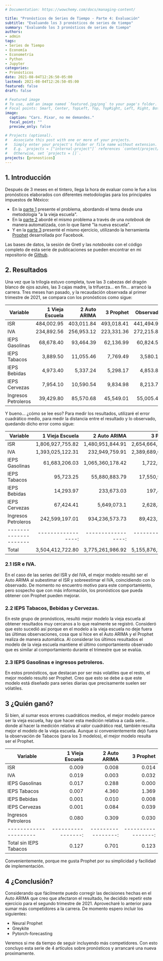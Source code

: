 ```yaml
---
# Documentation: https://wowchemy.com/docs/managing-content/

title: "Pronósticos de Series de Tiempo - Parte 4: Evaluación"
subtitle: "Evaluando los 3 pronósticos de series de tiempo"
summary: "Evaluando los 3 pronósticos de series de tiempo"
authors: 
- admin
tags: 
- Series de Tiempo
- Economía
- Econometría
- Python
- Jupyter
categories: 
- Pronósticos
date: 2021-08-04T12:26:50-05:00
lastmod: 2021-08-04T12:26:50-05:00
featured: false
draft: false

# Featured image
# To use, add an image named `featured.jpg/png` to your page's folder.
# Focal points: Smart, Center, TopLeft, Top, TopRight, Left, Right, BottomLeft, Bottom, BottomRight.
image:
  caption: "Cars. Pixar, no me demandes."
  focal_point: ""
  preview_only: false

# Projects (optional).
#   Associate this post with one or more of your projects.
#   Simply enter your project's folder or file name without extension.
#   E.g. `projects = ["internal-project"]` references `content/project/deep-learning/index.md`.
#   Otherwise, set `projects = []`.
projects: [pronosticos]
---
```


## 1. Introducción

Después de 3 meses en el tintero, llega la hora de evaluar como le fue a los pronósticos elaborados con diferentes metodologías para los principales impuestos de México:
* En la [parte 1](https://gonzalezhomar.netlify.app/post/pronostico_1_manual/) presente el problema, abordando el tema desde una metodología "a la vieja escuela". 
* En la [parte 2](https://gonzalezhomar.netlify.app/post/pronostico_2_autoarima/) abordé el mismo problema a través de una *notebook* de manera automatizada, con lo que llamé "la nueva escuela". 
* Y en la [parte 3](https://gonzalezhomar.netlify.app/post/pronostico_3_prophet/) presenté el mismo ejercicio, utilizando la herramienta [Prophet](https://facebook.github.io/prophet/) desarrollada por Facebook.

Las bases de datos, la sesión de Gretl y las *notebooks* con el código completo de esta serie de publicaciones se pueden encontrar en mi repositorio de [Github](https://github.com/gonzalezhomar/articulos_pronosticos).

## 2. Resultados

Una vez que la trílogía estuvo completa, tuve las 3 cabezas del dragón blanco de ojos azules, las 3 cajas madre, la trifuerza... en fin... arrancó la carrera. Tres meses han pasado, y la recaudación observada al primer trimestre de 2021, se compara con los pronósticos como sigue:
  
| Variable             | 1 Vieja Escuela| 2 Auto ARIMA   | 3 Prophet      |  Observado   |
|--------------------- |---------------:|---------------:|---------------:|-------------:|
| ISR                  | 484,002.95     | 403,011.84     | 493,018.41     |   441,494.98 |
| IVA                  | 234,892.56     | 256,953.12     | 223,331.36     |   272,215.81 |
| IEPS Gasolinas       | 68,678.40      | 93,464.39      | 62,136.99      |    60,824.53 |
| IEPS Tabacos         | 3,889.50       | 11,055.46      | 7,769.49       |     3,580.11 |
| IEPS Bebidas         | 4,973.40       | 5,337.24       | 5,298.17       |     4,853.84 |
| IEPS Cervezas        | 7,954.10       | 10,590.54      | 9,834.98       |     8,213.76 |
| Ingresos Petroleros  | 39,429.80      | 85,570.68      | 45,549.01      |    55,005.40 |

Y bueno... ¿cómo se lee eso? Para medir los resultados, utilizaré el error cuadrático medio, para medir la distancia entre el resultado y lo observado, quedando dicho error como sigue:

| Variable             | 1 Vieja Escuela  | 2 Auto ARIMA     | 3 Prophet        |
|--------------------- |-----------------:|-----------------:|-----------------:|
| ISR                  |  1,806,927,755.82| 1,480,951,844.91 |  2,654,664,132.65|
| IVA                  |  1,393,025,122.31|  232,949,759.91  |  2,389,689,624.36|
| IEPS Gasolinas       |  61,683,206.03   |  1,065,360,178.42|  1,722,539.90    |
| IEPS Tabacos         |  95,723.25       |  55,880,883.79   |  17,550,919.45   |
| IEPS Bebidas         |  14,293.97       |  233,673.03      |  197,426.82      |
| IEPS Cervezas        |   67,424.41      |  5,649,073.1     |  2,628,347.45    |
| Ingresos Petroleros  |  242,599,197.01  |  934,236,573.73  |  89,423,239.98   |
|--------------------- |-----------------:|-----------------:|-----------------:|
| Total                | 3,504,412,722.80 |  3,775,261,986.92|  5,155,876,230.60|

### 2.1 **ISR e IVA.** 

En el caso de las series del ISR y del IVA, el mejor modelo resultó ser el Auto ARIMA al subestimar el ISR y sobreestimar el IVA, coincidiendo con lo observado. De momento no encuentro motivo para este comportamiento, pero sospecho que con más información, los pronósticos que pueda obtener con Prophet pueden mejorar.

### 2.2 **IEPS Tabacos, Bebidas y Cervezas.** 

En este grupo de pronósticos, resultó mejor modelo la vieja escuela al obtener resultados muy cercanos a lo que realmente se registró. Consideró que esto sucedió así porque en el modelo a la vieja escuela no deje fuera las últimas observaciones, cosa que sí hice en el Auto ARIMA y el Prophet realiza de manera automática. Al considerar los últimos resultados el modelo de la vieja escuela mantiene el último comportamiento observado que es similar al comportamiento durante el trimestre que se evalúa.

### 2.3 **IEPS Gasolinas e ingresos petroleros.**

En estos pronósticos, que destacan por ser más volatiles que el resto, el mejor modelo resultó ser Prophet. Creo que esto se debe a que este modelo está diseñado para series diarias que precisamente suelen ser vólatiles. 

## 3 ¿Quién ganó?

Si bien, al sumar esos errores cuadráticos medios, el mejor modelo parece ser la vieja escuela, hay que hacer esta medición relativa a cada serie... donde al hacer la medición relativa al valor cuadrático real, también resulta mejor el modelo de la vieja escuela. Aunque si convenientemente dejó fuera la observación de Tabacos (para los 3 modelos), el mejor modelo resulta ser el Prophet. 

| Variable             | 1 Vieja Escuela  | 2 Auto ARIMA     | 3 Prophet        |
|--------------------- |-----------------:|-----------------:|-----------------:|
| ISR                  |  0.009|0.008|0.014 |
| IVA                  |  0.019|0.003|0.032|
| IEPS Gasolinas       |  0.017|0.288|0.000|
| IEPS Tabacos         |  0.007|4.360|1.369|
| IEPS Bebidas         |  0.001|0.010|0.008|
| IEPS Cervezas        |  0.001|0.084|0.039|
| Ingresos Petroleros  |  0.080|0.309|0.030|
|--------------------- |-----------------:|-----------------:|-----------------:|
| Total sin IEPS Tabacos | 0.127|0.701|0.123|

Convenientemente, porque me gusta Prophet por su simplicidad y facilidad de implementación.

## 4 ¿Conclusión?

Considerando que fácilmente puedo corregir las decisiones hechas en el Auto ARIMA que creo que afectaron el resultado, he decidido repetir este ejercicio para el segundo trimestre de 2021. Aprovecharé lo anterior para sumar más competidores a la carrera. De momento espero incluir los siguientes:
* Neural Prophet
* Greykite
* Pytorch-forecasting

Veremos si me da tiempo de seguir incluyendo más competidores. Con esto concluyo esta serie de 4 artículos sobre pronósticos y arrancaré una nueva proximamente.
